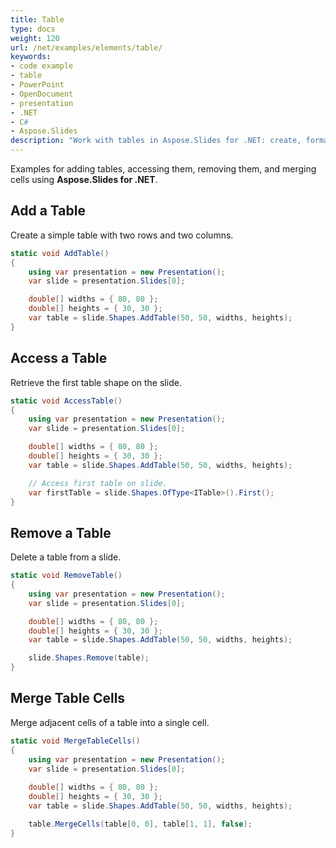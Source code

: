 ```yaml
---
title: Table
type: docs
weight: 120
url: /net/examples/elements/table/
keywords:
- code example
- table
- PowerPoint
- OpenDocument
- presentation
- .NET
- C#
- Aspose.Slides
description: "Work with tables in Aspose.Slides for .NET: create, format, merge cells, apply styles, import data, and export with C# examples for PPT, PPTX, and ODP."
---
```


Examples for adding tables, accessing them, removing them, and merging cells using **Aspose.Slides for .NET**.

## **Add a Table**

Create a simple table with two rows and two columns.

```csharp
static void AddTable()
{
    using var presentation = new Presentation();
    var slide = presentation.Slides[0];

    double[] widths = { 80, 80 };
    double[] heights = { 30, 30 };
    var table = slide.Shapes.AddTable(50, 50, widths, heights);
}
```

## **Access a Table**

Retrieve the first table shape on the slide.

```csharp
static void AccessTable()
{
    using var presentation = new Presentation();
    var slide = presentation.Slides[0];

    double[] widths = { 80, 80 };
    double[] heights = { 30, 30 };
    var table = slide.Shapes.AddTable(50, 50, widths, heights);

    // Access first table on slide.
    var firstTable = slide.Shapes.OfType<ITable>().First();
}
```

## **Remove a Table**

Delete a table from a slide.

```csharp
static void RemoveTable()
{
    using var presentation = new Presentation();
    var slide = presentation.Slides[0];

    double[] widths = { 80, 80 };
    double[] heights = { 30, 30 };
    var table = slide.Shapes.AddTable(50, 50, widths, heights);

    slide.Shapes.Remove(table);
}
```

## **Merge Table Cells**

Merge adjacent cells of a table into a single cell.

```csharp
static void MergeTableCells()
{
    using var presentation = new Presentation();
    var slide = presentation.Slides[0];
    
    double[] widths = { 80, 80 };
    double[] heights = { 30, 30 };
    var table = slide.Shapes.AddTable(50, 50, widths, heights);

    table.MergeCells(table[0, 0], table[1, 1], false);
}
```
